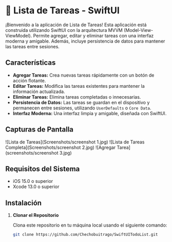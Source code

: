 # 📝 Lista de Tareas - SwiftUI

¡Bienvenido a la aplicación de Lista de Tareas! Esta aplicación está 
construida utilizando SwiftUI con la arquitectura MVVM (Model-View-ViewModel). 
Permite agregar, editar y eliminar tareas con una interfaz moderna y amigable. 
Además, incluye persistencia de datos para mantener las tareas entre sesiones.

## Características

- **Agregar Tareas:** Crea nuevas tareas rápidamente con un botón de acción flotante.
- **Editar Tareas:** Modifica las tareas existentes para mantener la información actualizada.
- **Eliminar Tareas:** Elimina tareas completadas o innecesarias.
- **Persistencia de Datos:** Las tareas se guardan en el dispositivo y permanecen entre sesiones, utilizando `UserDefaults` o `Core Data`.
- **Interfaz Moderna:** Una interfaz limpia y amigable, diseñada con SwiftUI.

## Capturas de Pantalla

![Lista de Tareas](Screenshots/screenshot 1.jpg)
![Lista de Tareas Completa](Screenshots/screenshot 2.jpg)
![Agregar Tarea](screenshots/screenshot 3.jpg)

## Requisitos del Sistema

- iOS 15.0 o superior
- Xcode 13.0 o superior

## Instalación

1. **Clonar el Repositorio**

   Clona este repositorio en tu máquina local usando el siguiente comando:

   ```bash
   git clone https://github.com/Chechobuitrago/SwiftUITodoList.git
